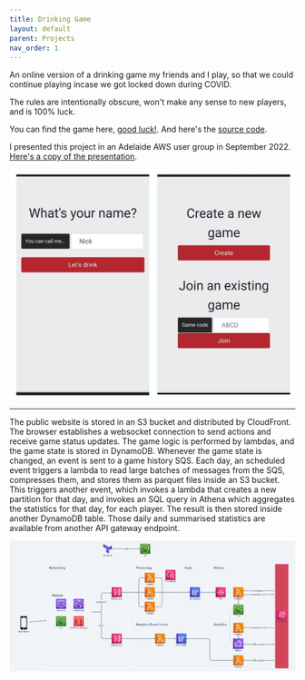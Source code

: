```yaml
---
title: Drinking Game
layout: default
parent: Projects
nav_order: 1
---
```


An online version of a drinking game my friends and I play, so that we could continue playing incase we got locked down during COVID.

The rules are intentionally obscure, won't make any sense to new players, and is 100% luck.

You can find the game here, [good luck!]. And here's the [source code].

I presented this project in an Adelaide AWS user group in September 2022. [Here's a copy of the presentation].

<div style="overflow: auto; white-space: nowrap;">
<img src="../assets/images/drinking_game00.png" width="500"/>
<img src="../assets/images/drinking_game02.png" width="300"/>
<!-- <img src="../assets/images/drinking_game03.png" width="300"/> -->
<!-- <img src="../assets/images/drinking_game04.png" width="300"/> -->
<!-- <img src="../assets/images/drinking_game05.png" width="300"/> -->
</div>

---

The public website is stored in an S3 bucket and distributed by CloudFront. The browser establishes a websocket connection to send actions and receive game status updates. The game logic is performed by lambdas, and the game state is stored in DynamoDB. Whenever the game state is changed, an event is sent to a game history SQS. Each day, an scheduled event triggers a lambda to read large batches of messages from the SQS, compresses them, and stores them as parquet files inside an S3 bucket. This triggers another event, which invokes a lambda that creates a new partition for that day, and invokes an SQL query in Athena which aggregates the statistics for that day, for each player. The result is then stored inside another DynamoDB table. Those daily and summarised statistics are available from another API gateway endpoint.

<img src="../assets/images/drinking_game01.png"/>

[source code]: https://github.com/Nick-Sullivan/death-dice
[Here's a copy of the presentation]: ../assets/pdf/drinking_game.pdf
[good luck!]: https://100percentofthetimehotspaghetti.com/dice.html
